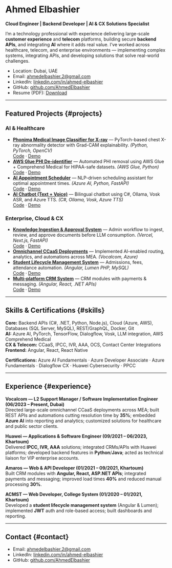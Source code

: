 
# Ahmed Elbashier
**Cloud Engineer | Backend Developer | AI & CX Solutions Specialist**

I’m a technology professional with experience delivering large-scale **customer experience** and **telecom** platforms, building secure **backend APIs**, and integrating **AI** where it adds real value. I’ve worked across healthcare, telecom, and enterprise environments — implementing complex systems, integrating APIs, and developing solutions that solve real-world challenges.

- Location: Dubai, UAE  
- Email: [ahmedelbashier.2@gmail.com](mailto:ahmedelbashier.2@gmail.com)  
- LinkedIn: [linkedin.com/in/ahmed-elbashier](https://linkedin.com/in/ahmed-elbashier)  
- GitHub: [github.com/AhmedElbashier](https://github.com/AhmedElbashier)  
- Resume (PDF): [Download](assets/Ahmed_Elbashier_Resume.pdf)

---

## Featured Projects {#projects}

### AI & Healthcare
- **[Phonima Medical Image Classifier for X-ray](projects/phonima-xray.html)** — PyTorch-based chest X-ray abnormality detector with Grad-CAM explainability. *(Python, PyTorch, OpenCV)*  
  [Code](#) · [Demo](#)
- **[AWS Glue PHI De-identifier](projects/aws-glue-deid.html)** — Automated PHI removal using AWS Glue + Comprehend Medical for HIPAA-safe datasets. *(AWS Glue, Python)*  
  [Code](#) · [Demo](#)
- **[AI Appointment Scheduler](projects/ai-appointment-scheduler.html)** — NLP-driven scheduling assistant for optimal appointment times. *(Azure AI, Python, FastAPI)*  
  [Code](#) · [Demo](#)
- **[AI Chatbot (Text + Voice)](projects/ai-voice-chatbot.html)** — Bilingual chatbot using C#, Ollama, Vosk ASR, and Azure TTS. *(C#, Ollama, Vosk, Azure TTS)*  
  [Code](#) · [Demo](#)

### Enterprise, Cloud & CX
- **[Knowledge Ingestion & Approval System](projects/knowledge-ingestion.html)** — Admin workflow to ingest, review, and approve documents before LLM consumption. *(Vercel, Next.js, FastAPI)*  
  [Code](#) · [Demo](#)
- **[Omnichannel CCaaS Deployments](projects/ccaas-deployment.html)** — Implemented AI-enabled routing, analytics, and automations across MEA. *(Vocalcom, Azure)*
- **[Student Lifecycle Management System](projects/student-lifecycle.html)** — Admissions, fees, attendance automation. *(Angular, Lumen PHP, MySQL)*  
  [Code](#) · [Demo](#)
- **[Multi‑platform CRM System](projects/crm-system.html)** — CRM modules with payments & messaging. *(Angular, React, .NET APIs)*  
  [Code](#) · [Demo](#)

---

## Skills & Certifications {#skills}

**Core:** Backend APIs (C#, .NET, Python, Node.js), Cloud (Azure, AWS), Databases (SQL Server, MySQL), REST/GraphQL, Docker, Git  
**AI:** Azure AI, PyTorch, TensorFlow, Dialogflow, Vosk, LLM integration, AWS Comprehend Medical  
**CX & Telecom:** CCaaS, IPCC, IVR, AAA, OCS, Contact Center Integrations  
**Frontend:** Angular, React, React Native

**Certifications:** Azure AI Fundamentals · Azure Developer Associate · Azure Fundamentals · Dialogflow CX · Huawei Cybersecurity · PPCC

---

## Experience {#experience}

**Vocalcom — L2 Support Manager / Software Implementation Engineer (06/2023 – Present, Dubai)**  
Directed large-scale omnichannel CCaaS deployments across MEA; built REST APIs and automations cutting resolution time by **35%**; embedded **Azure AI** into reporting and analytics; customized solutions for healthcare and public sector clients.

**Huawei — Applications & Software Engineer (09/2021 – 06/2023, Khartoum)**  
Delivered **IPCC, IVR, AAA** solutions; integrated CRMs/APIs with Huawei platforms; developed backend features in **Python**/**Java**; acted as technical liaison for VIP enterprise accounts.

**Amaros — Web & API Developer (01/2021 – 09/2021, Khartoum)**  
Built CRM modules with **Angular, React, ASP.NET APIs**; integrated payments and messaging; improved load times **40%** and reduced manual processing **30%**.

**ACMST — Web Developer, College System (01/2020 – 01/2021, Khartoum)**  
Developed a **student lifecycle management system** (Angular & Lumen); implemented **JWT** auth and role-based access; built dashboards and reporting.

---

## Contact {#contact}

- Email: [ahmedelbashier.2@gmail.com](mailto:ahmedelbashier.2@gmail.com)  
- LinkedIn: [linkedin.com/in/ahmed-elbashier](https://linkedin.com/in/ahmed-elbashier)  
- GitHub: [github.com/AhmedElbashier](https://github.com/AhmedElbashier)

